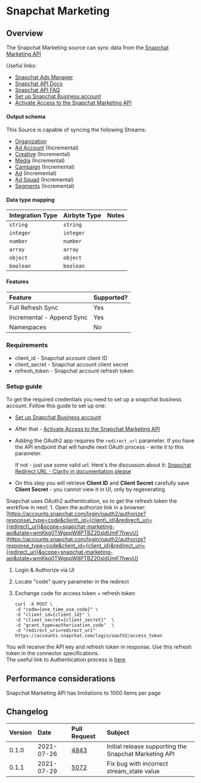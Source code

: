 # Snapchat Marketing

## Overview

The Snapchat Marketing source can sync data from the [Snapchat Marketing API](https://marketingapi.snapchat.com/docs/)

Useful links:

* [Snapchat Ads Manager](https://ads.snapchat.com/)  
* [Snapchat API Docs](https://marketingapi.snapchat.com/docs/)
* [Snapchat API FAQ](https://businesshelp.snapchat.com/s/article/api-faq?language=en_US)
* [Set up Snapchat Business account](https://businesshelp.snapchat.com/s/article/get-started?language=en_US)
* [Activate Access to the Snapchat Marketing API](https://businesshelp.snapchat.com/s/article/api-apply?language=en_US)

#### Output schema

This Source is capable of syncing the following Streams:

* [Organization](https://marketingapi.snapchat.com/docs/#organizations)
* [Ad Account](https://marketingapi.snapchat.com/docs/#get-all-ad-accounts) \(Incremental\)
* [Creative](https://marketingapi.snapchat.com/docs/#get-all-creatives) \(Incremental\)
* [Media](https://marketingapi.snapchat.com/docs/#get-all-media) \(Incremental\)
* [Campaign](https://marketingapi.snapchat.com/docs/#get-all-campaigns) \(Incremental\)
* [Ad](https://marketingapi.snapchat.com/docs/#get-all-ads-under-an-ad-account) \(Incremental\)
* [Ad Squad](https://marketingapi.snapchat.com/docs/#get-all-ad-squads-under-an-ad-account) \(Incremental\)
* [Segments](https://marketingapi.snapchat.com/docs/#get-all-audience-segments) \(Incremental\)

#### Data type mapping

| Integration Type | Airbyte Type | Notes |
| :--- | :--- | :--- |
| `string` | `string` |  |
| `integer` | `integer` |  |
| `number` | `number` |  |
| `array` | `array` |  |
| `object` | `object` |  |
| `boolean` | `boolean` |  |

#### Features

| Feature | Supported? |
| :--- | :--- |
| Full Refresh Sync | Yes |
| Incremental - Append Sync | Yes |
| Namespaces | No |

### Requirements

* client\_id - Snapchat account client ID
* client\_secret - Snapchat account client secret
* refresh\_token - Snapchat account refresh token 

### Setup guide

To get the required credentials you need to set up a snapchat business account. Follow this guide to set up one:

* [Set up Snapchat Business account](https://businesshelp.snapchat.com/s/article/get-started?language=en_US)
* After that - [Activate Access to the Snapchat Marketing API](https://businesshelp.snapchat.com/s/article/api-apply?language=en_US)  
* Adding the OAuth2 app requires the `redirect_url` parameter. If you have the API endpoint that will handle next OAuth process - write it to this parameter. 

  If not - just use some valid url. Here's the discussion about it: [Snapchat Redirect URL - Clarity in documentation please](https://github.com/Snap-Kit/bitmoji-sample/issues/3) 

* On this step you will retrieve **Client ID** and **Client Secret** carefully save **Client Secret** - you cannot view it in UI, only by regenerating

Snapchat uses OAuth2 authentication, so to get the refresh token the workflow in next: 1. Open the authorize link in a browser: [https://accounts.snapchat.com/login/oauth2/authorize?response\_type=code&client\_id={client\_id}&redirect\_uri={redirect\_uri}&scope=snapchat-marketing-api&state=wmKkg0TWgppW8PTBZ20sldUmF7hwvU](https://accounts.snapchat.com/login/oauth2/authorize?response_type=code&client_id={client_id}&redirect_uri={redirect_uri}&scope=snapchat-marketing-api&state=wmKkg0TWgppW8PTBZ20sldUmF7hwvU)

1. Login & Authorize via UI
2. Locate "code" query parameter in the redirect
3. Exchange code for access token + refresh token

   ```text
   curl -X POST \  
   -d "code={one_time_use_code}" \  
   -d "client_id={client_id}" \  
   -d "client_secret={client_secret}"  \  
   -d "grant_type=authorization_code"  \  
   -d "redirect_uri=redirect_uri"  
   https://accounts.snapchat.com/login/oauth2/access_token
   ```

You will receive the API key and refresh token in response. Use this refresh token in the connector specifications.  
The useful link to Authentication process is [here](https://marketingapi.snapchat.com/docs/#authentication)

## Performance considerations

Snapchat Marketing API has limitations to 1000 items per page

## Changelog

| Version | Date | Pull Request | Subject |
| :--- | :--- | :--- | :--- |
| 0.1.0 | 2021-07-26 | [4843](https://github.com/airbytehq/airbyte/pull/4843) | Initial release supporting the Snapchat Marketing API |
| 0.1.1 | 2021-07-29 | [5072](https://github.com/airbytehq/airbyte/pull/5072) | Fix bug with incorrect stream\_state value |

